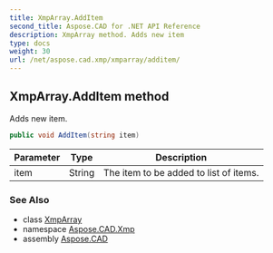 ```yaml
---
title: XmpArray.AddItem
second_title: Aspose.CAD for .NET API Reference
description: XmpArray method. Adds new item
type: docs
weight: 30
url: /net/aspose.cad.xmp/xmparray/additem/
---
```

## XmpArray.AddItem method

Adds new item.

```csharp
public void AddItem(string item)
```

| Parameter | Type | Description |
| --- | --- | --- |
| item | String | The item to be added to list of items. |

### See Also

* class [XmpArray](../)
* namespace [Aspose.CAD.Xmp](../../../aspose.cad.xmp/)
* assembly [Aspose.CAD](../../../)


